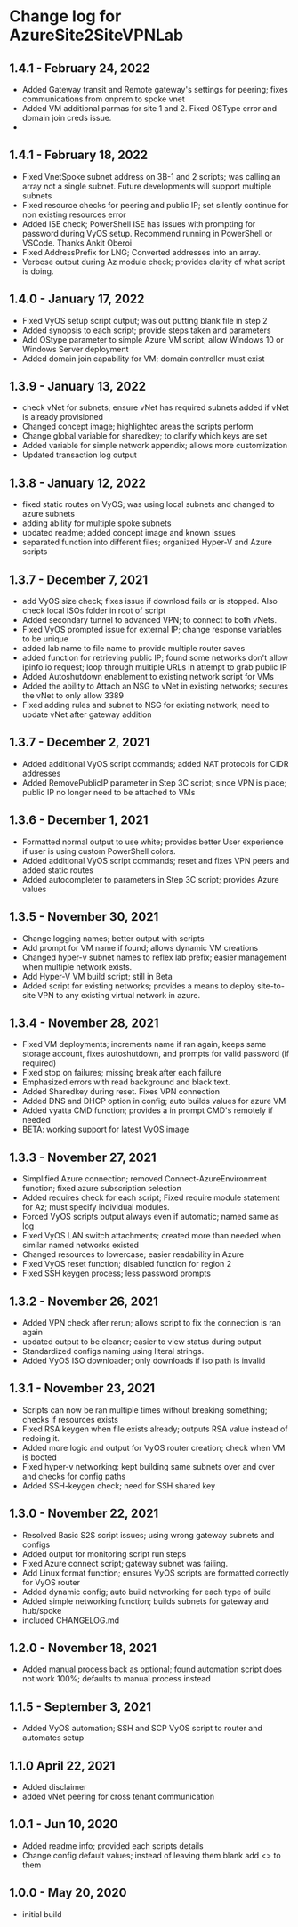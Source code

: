# Change log for AzureSite2SiteVPNLab


## 1.4.1 - February 24, 2022

- Added Gateway transit and Remote gateway's settings for peering; fixes communications from onprem to spoke vnet
- Added VM additional parmas for site 1 and 2. Fixed OSType error and domain join creds issue.
-

## 1.4.1 - February 18, 2022

- Fixed VnetSpoke subnet address on 3B-1 and 2 scripts; was calling an array not a single subnet. Future developments will support multiple subnets
- Fixed resource checks for peering and public IP; set silently continue for non existing resources error
- Added ISE check; PowerShell ISE has issues with prompting for password during VyOS setup. Recommend running in PowerShell or VSCode. Thanks Ankit Oberoi
- Fixed AddressPrefix for LNG; Converted addresses into an array.
- Verbose output during Az module check; provides clarity of what script is doing.

## 1.4.0 - January 17, 2022

- Fixed VyOS setup script output; was out putting blank file in step 2
- Added synopsis to each script; provide steps taken and parameters
- Add OStype parameter to simple Azure VM script; allow Windows 10 or Windows Server deployment
- Added domain join capability for VM; domain controller must exist

## 1.3.9 - January 13, 2022

- check vNet for subnets; ensure vNet has required subnets added if vNet is already provisioned
- Changed concept image; highlighted areas the scripts perform
- Change global variable for sharedkey; to clarify which keys are set
- Added variable for simple network appendix; allows more customization
- Updated transaction log output

## 1.3.8 - January 12, 2022

- fixed static routes on VyOS; was using local subnets and changed to azure subnets
- adding ability for multiple spoke subnets
- updated readme; added concept image and known issues
- separated function into different files; organized Hyper-V and Azure scripts
## 1.3.7 - December 7, 2021

- add VyOS size check; fixes issue if download fails or is stopped. Also check local ISOs folder in root of script
- Added secondary tunnel to advanced VPN; to connect to both vNets.
- Fixed VyOS prompted issue for external IP; change response variables to be unique
- added lab name to file name to provide multiple router saves
- added function for retrieving public IP; found some networks don't allow ipinfo.io request; loop through multiple URLs in attempt to grab public IP
- Added Autoshutdown enablement to existing network script for VMs
- Added the ability to Attach an NSG to vNet in existing networks; secures the vNet to only allow 3389
- Fixed adding rules and subnet to NSG for existing network; need to update vNet after gateway addition

## 1.3.7 - December 2, 2021

- Added additional VyOS script commands; added NAT protocols for CIDR addresses
- Added RemovePublicIP parameter in Step 3C script; since VPN is place; public IP no longer need to be attached to VMs

## 1.3.6 - December 1, 2021

- Formatted normal output to use white; provides better User experience if user is using custom PowerShell colors.
- Added additional VyOS script commands; reset and fixes VPN peers and added static routes
- Added autocompleter to parameters in Step 3C script; provides Azure values

## 1.3.5 - November 30, 2021

- Change logging names; better output with scripts
- Add prompt for VM name if found; allows dynamic VM creations
- Changed hyper-v subnet names to reflex lab prefix; easier management when multiple network exists.
- Add Hyper-V VM build script; still in Beta
- Added script for existing networks; provides a means to deploy site-to-site VPN to any existing virtual network in azure.

## 1.3.4 - November 28, 2021

- Fixed VM deployments; increments name if ran again, keeps same storage account, fixes autoshutdown, and prompts for valid password (if required)
- Fixed stop on failures; missing break after each failure
- Emphasized errors with read background and black text.
- Added Sharedkey during reset. Fixes VPN connection
- Added DNS and DHCP option in config; auto builds values for azure VM
- Added vyatta CMD function; provides a in prompt CMD's remotely if needed
- BETA: working support for latest VyOS image

## 1.3.3 - November 27, 2021

- Simplified Azure connection; removed Connect-AzureEnvironment function; fixed azure subscription selection
- Added requires check for each script; Fixed require module statement for Az; must specify individual modules.
- Forced VyOS scripts output always even if automatic; named same as log
- Fixed VyOS LAN switch attachments; created more than needed when similar named networks existed
- Changed resources to lowercase; easier readability in Azure
- Fixed VyOS reset function; disabled function for region 2
- Fixed SSH keygen process; less password prompts

## 1.3.2 - November 26, 2021

- Added VPN check after rerun; allows script to fix the connection is ran again
- updated output to be cleaner; easier to view status during output
- Standardized configs naming using literal strings.
- Added VyOS ISO downloader; only downloads if iso path is invalid

## 1.3.1 - November 23, 2021

- Scripts can now be ran multiple times without breaking something; checks if resources exists
- Fixed RSA keygen when file exists already; outputs RSA value instead of redoing it.
- Added more logic and output for VyOS router creation; check when VM is booted
- Fixed hyper-v networking: kept building same subnets over and over and checks for config paths
- Added SSH-keygen check; need for SSH shared key

## 1.3.0 - November 22, 2021

- Resolved Basic S2S script issues; using wrong gateway subnets and configs
- Added output for monitoring script run steps
- Fixed Azure connect script; gateway subnet was failing.
- Add Linux format function; ensures VyOS scripts are formatted correctly for VyOS router
- Added dynamic config; auto build networking for each type of build
- Added simple networking function; builds subnets for gateway and hub/spoke
- included CHANGELOG.md

## 1.2.0 - November 18, 2021

- Added manual process back as optional; found automation script does not work 100%; defaults to manual process instead

## 1.1.5 - September 3, 2021

- Added VyOS automation; SSH and SCP VyOS script to router and automates setup

## 1.1.0 April 22, 2021

- Added disclaimer
- added vNet peering for cross tenant communication

## 1.0.1 - Jun 10, 2020

- Added readme info; provided each scripts details
- Change config default values; instead of leaving them blank add <> to them


## 1.0.0 - May 20, 2020

- initial build
